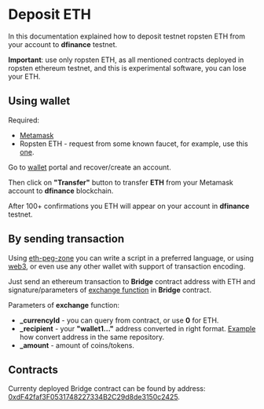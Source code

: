 # Deposit ETH

In this documentation explained how to deposit testnet ropsten ETH from your account to **dfinance** testnet.

**Important**: use only ropsten ETH, as all mentioned contracts deployed in ropsten ethereum testnet, and this is experimental software, you can lose your ETH.

## Using wallet

Required:
* [Metamask](https://metamask.io/)
* Ropsten ETH - request from some known faucet, for example, use this [one](https://faucet.ropsten.be/).

Go to [wallet](https://wallet.testnet.dfinance.co) portal and recover/create an account.

Then click on **"Transfer"** button to transfer **ETH** from your Metamask account to **dfinance** blockchain.

After 100+ confirmations you ETH will appear on your account in **dfinance** testnet.

## By sending transaction
Using [eth-peg-zone](https://github.com/dfinance/eth-peg-zone) you can write a script in a preferred language, or using [web3](https://github.com/ethereum/web3.js/), or even use any other wallet with support of transaction encoding. 

Just send an ethereum transaction to **Bridge** contract address with ETH and signature/parameters of [exchange function](https://github.com/dfinance/eth-peg-zone/blob/cf1ded5369af3c021c47f4bcdea76266462e20af/contracts/Bridge.sol#L199) in **Bridge** contract.

Parameters of **exchange** function:
* **_currencyId** - you can query from contract, or use **0** for ETH.
* **_recipient** - your **"wallet1..."** address converted in right format. [Example](https://github.com/dfinance/eth-peg-zone/blob/cf1ded5369af3c021c47f4bcdea76266462e20af/helpers/wb.js) how convert address in the same repository.
* **_amount** - amount of coins/tokens.

## Contracts

Currenty deployed Bridge contract can be found by address: [0xdF42faf3F0531748227334B2C29d8de3150c2425](https://ropsten.etherscan.io/address/0xdF42faf3F0531748227334B2C29d8de3150c2425).

